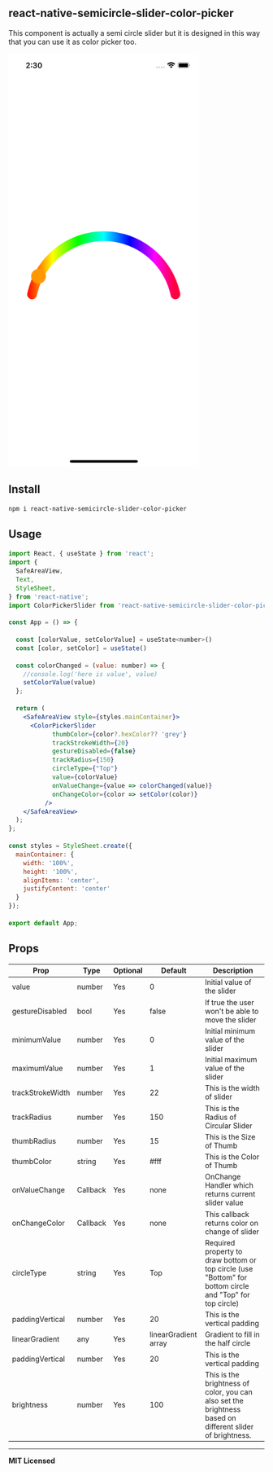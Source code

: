 ## react-native-semicircle-slider-color-picker

This component is actually a semi circle slider but it is designed in this way that you can use it as color picker too.

<img src="https://github.com/faizqadri234/react-native-semicircle-slider-color-picker/blob/main/SemiCircleSlider/screenshot/screenshot.png" width="375">

## Install

```shell
npm i react-native-semicircle-slider-color-picker
```

## Usage

```jsx
import React, { useState } from 'react';
import {
  SafeAreaView,
  Text, 
  StyleSheet,
} from 'react-native';
import ColorPickerSlider from 'react-native-semicircle-slider-color-picker';

const App = () => {

  const [colorValue, setColorValue] = useState<number>()
  const [color, setColor] = useState()

  const colorChanged = (value: number) => {
    //console.log('here is value', value)
    setColorValue(value)
  };

  return (
    <SafeAreaView style={styles.mainContainer}>
      <ColorPickerSlider
            thumbColor={color?.hexColor?? 'grey'}
            trackStrokeWidth={20}
            gestureDisabled={false}
            trackRadius={150}
            circleType={"Top"}
            value={colorValue}
            onValueChange={value => colorChanged(value)}
            onChangeColor={color => setColor(color)}
          />
    </SafeAreaView>
  );
};

const styles = StyleSheet.create({
  mainContainer: {
    width: '100%', 
    height: '100%', 
    alignItems: 'center',
    justifyContent: 'center'
  }
});

export default App;
```

## Props

Prop                  | Type     | Optional | Default                   | Description
--------------------- | -------- | -------- | ------------------------- | -----------
value                 | number   | Yes      | 0                         | Initial value of the slider
gestureDisabled       | bool     | Yes      | false                     | If true the user won't be able to move the slider
minimumValue          | number   | Yes      | 0                         | Initial minimum value of the slider
maximumValue          | number   | Yes      | 1                         | Initial maximum value of the slider 
trackStrokeWidth      | number   | Yes      | 22                        | This is the width of slider
trackRadius           | number   | Yes      | 150                       | This is the Radius of Circular Slider
thumbRadius           | number   | Yes      | 15                        | This is the Size of Thumb
thumbColor            | string   | Yes      | #fff                      | This is the Color of Thumb 
onValueChange         | Callback | Yes      | none                      | OnChange Handler which returns current slider value 
onChangeColor         | Callback | Yes      | none                      | This callback returns color on change of slider
circleType            | string   | Yes      | Top                       | Required property to draw bottom or top circle (use "Bottom" for bottom circle and "Top" for top circle)
paddingVertical       | number   | Yes      | 20                        | This is the vertical padding 
linearGradient        | any      | Yes      | linearGradient array      | Gradient to fill in the half circle 
paddingVertical       | number   | Yes      | 20                        | This is the vertical padding 
brightness            | number   | Yes      | 100                       | This is the brightness of color, you can also set the brightness based on different slider of brightness. 
---

**MIT Licensed**